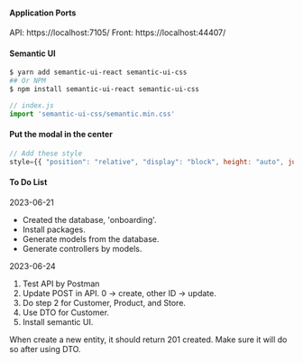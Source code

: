 #### Application Ports
API: https://localhost:7105/
Front: https://localhost:44407/

#### Semantic UI
```bash
$ yarn add semantic-ui-react semantic-ui-css
## Or NPM
$ npm install semantic-ui-react semantic-ui-css
```

```js
// index.js
import 'semantic-ui-css/semantic.min.css'
```

#### Put the modal in the center
```js
// Add these style
style={{ "position": "relative", "display": "block", height: "auto", justifyContent: "center", alignItems: "center" }}
```

#### To Do List
2023-06-21
- Created the database, 'onboarding'.
- Install packages.
- Generate models from the database.
- Generate controllers by models.

2023-06-24
1. Test API by Postman
2. Update POST in API. 0 -> create, other ID -> update.
3. Do step 2 for Customer, Product, and Store.
4. Use DTO for Customer.
5. Install semantic UI.

When create a new entity, it should return 201 created.
Make sure it will do so after using DTO.